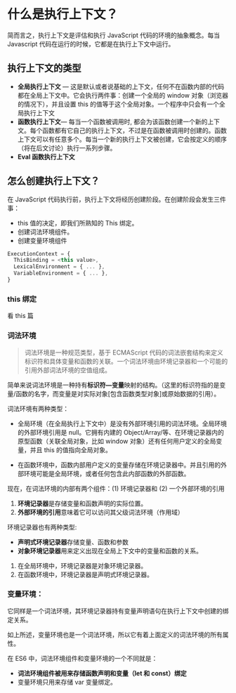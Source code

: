 # 什么是执行上下文？

简而言之，执行上下文是评估和执行 JavaScript 代码的环境的抽象概念。每当 Javascript 代码在运行的时候，它都是在执行上下文中运行。

## 执行上下文的类型

- **全局执行上下文** — 这是默认或者说基础的上下文，任何不在函数内部的代码都在全局上下文中。它会执行两件事：创建一个全局的 window 对象（浏览器的情况下），并且设置 this 的值等于这个全局对象。一个程序中只会有一个全局执行上下文
- **函数执行上下文**— 每当一个函数被调用时, 都会为该函数创建一个新的上下文。每个函数都有它自己的执行上下文，不过是在函数被调用时创建的。函数上下文可以有任意多个。每当一个新的执行上下文被创建，它会按定义的顺序（将在后文讨论）执行一系列步骤。
- **Eval 函数执行上下文**

## 怎么创建执行上下文？

在 JavaScript 代码执行前，执行上下文将经历创建阶段。在创建阶段会发生三件事：

- this 值的决定，即我们所熟知的 This 绑定。
- 创建词法环境组件。
- 创建变量环境组件

```js
ExecutionContext = {
  ThisBinding = <this value>,
  LexicalEnvironment = { ... },
  VariableEnvironment = { ... },
}
```

### this 绑定

看 this 篇

### 词法环境

> 词法环境是一种规范类型，基于 ECMAScript 代码的词法嵌套结构来定义标识符和具体变量和函数的关联。一个词法环境由环境记录器和一个可能的引用外部词法环境的空值组成。

简单来说词法环境是一种持有**标识符—变量**映射的结构。（这里的标识符指的是变量/函数的名字，而变量是对实际对象[包含函数类型对象]或原始数据的引用）。

词法环境有两种类型：

- 全局环境（在全局执行上下文中）是没有外部环境引用的词法环境。全局环境的外部环境引用是 null。它拥有内建的 Object/Array/等、在环境记录器内的原型函数（关联全局对象，比如 window 对象）还有任何用户定义的全局变量，并且 this 的值指向全局对象。

- 在函数环境中，函数内部用户定义的变量存储在环境记录器中。并且引用的外部环境可能是全局环境，或者任何包含此内部函数的外部函数。

现在，在词法环境的内部有两个组件：(1) 环境记录器和 (2) 一个外部环境的引用

1. **环境记录器**是存储变量和函数声明的实际位置。
2. **外部环境的引用**意味着它可以访问其父级词法环境（作用域）

环境记录器也有两种类型:
- **声明式环境记录器**存储变量、函数和参数
- **对象环境记录器**用来定义出现在全局上下文中的变量和函数的关系。

1. 在全局环境中，环境记录器是对象环境记录器。
2. 在函数环境中，环境记录器是声明式环境记录器。


### 变量环境：
它同样是一个词法环境，其环境记录器持有变量声明语句在执行上下文中创建的绑定关系。

如上所述，变量环境也是一个词法环境，所以它有着上面定义的词法环境的所有属性。

在 ES6 中，词法环境组件和变量环境的一个不同就是：
- **词法环境组件被用来存储函数声明和变量（let 和 const）绑定**
- 变量环境只用来存储 var 变量绑定。